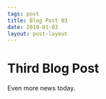 ```yaml
---
tags: post
title: Blog Post 03
date: 2019-01-03
layout: post-layout
---
```


# Third Blog Post
Even more news today.
